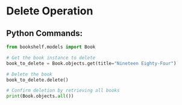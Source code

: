 # Delete Operation

## Python Commands:

```python
from bookshelf.models import Book

# Get the book instance to delete
book_to_delete = Book.objects.get(title="Nineteen Eighty-Four")

# Delete the book
book_to_delete.delete()

# Confirm deletion by retrieving all books
print(Book.objects.all())